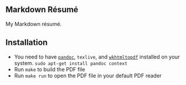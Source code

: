 Markdown Résumé
---

My Markdown résumé.

## Installation

- You need to have [`pandoc`](https://pandoc.org/installing.html), `texlive`,
  and [`wkhtmltopdf`](https://wkhtmltopdf.org/) installed on your system. `sudo apt-get install pandoc context`
- Run `make` to build the PDF file
- Run `make run` to open the PDF file in your default PDF reader
